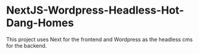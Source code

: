 # NextJS-Wordpress-Headless-Hot-Dang-Homes
This project uses Next for the frontend and Wordpress as the headless cms for the backend.
